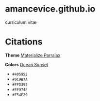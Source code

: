 # amancevice.github.io
curriculum vitæ

# Citations

**Theme**
[Materialize Parralax](http://materializecss.com/templates/parallax-template/preview.html)

**Colors**
[Ocean Sunset](https://color.adobe.com/Ocean-Sunset-color-theme-9613665)
* `#405952`
* `#9C9B7A`
* `#FFD393`
* `#FF974F`
* `#F54F29`
